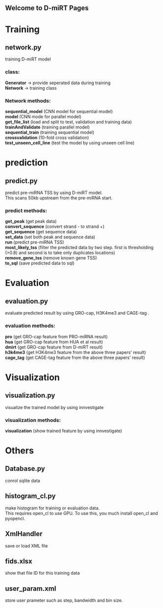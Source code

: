 ## Welcome to D-miRT Pages

# Training
## network.py  
training D-miRT model

### class:  
**Generator** -> provide seperated data during training  
**Network** -> training class  
  
### Network methods:  
**sequential_model** (CNN model for sequential model)  
**model** (CNN mode for parallel model)  
**get_file_list** (load and split to test, validation and training data)  
**trainAndValidate** (training parallel model)  
**sequential_train** (training sequential model)  
**crossvalidation** (10-fold cross validation)  
**test_unseen_cell_line** (test the model by using unseen cell line)  


# prediction  
## predict.py  
predict pre-miRNA TSS by using D-miRT model.  
This scans 50kb upstream from the pre-miRNA start.  

### predict methods: 
**get_peak** (get peak data)  
**convert_sequence** (convert strand - to strand +)  
**get_sequence** (get sequence data)  
**set_data** (set both peak and sequence data)  
**run** (predict pre-miRNA TSS)  
**most_likely_tss** (filter the predicted data by two step. first is thresholding (>0.8) and second is to take only duplicates locations)  
**remove_gene_tss** (remove known gene TSS)  
**to_sql** (save predicted data to sql)  


# Evaluation
## evaluation.py
evaluate predicted result by using GRO-cap, H3K4me3 and CAGE-tag .

### evaluation methods: 
**pro** (get GRO-cap feature from PRO-miRNA result)  
**hua** (get GRO-cap feature from HUA et al result)  
**dmirt** (get GRO-cap feature from D-miRT result)  
**h3k4me3** (get H3K4me3 feature from the above three papers' result)  
**cage_tag** (get CAGE-tag feature from the above three papers' result)  


# Visualization
## visualization.py
visualize the trained model by using innvestigate

### visualization methods:   
**visualization** (show trained feature by using innvestigate)  


# Others  
## Database.py  
conrol sqlite data  


## histogram_cl.py
make histogram for training or evaluation data.  
This requires open_cl to use GPU. To use this, you much install open_cl and pyopencl.  

## XmlHandler
save or load XML file  


## fids.xlsx
show that file ID for this training data
## user_param.xml
store user prameter such as step, bandwidth and bin size.


